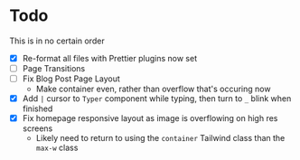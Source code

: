# Todo

This is in no certain order

- [x] Re-format all files with Prettier plugins now set
- [ ] Page Transitions
- [ ] Fix Blog Post Page Layout
  - Make container even, rather than overflow that's occuring now
- [x] Add `|` cursor to `Typer` component while typing, then turn to `_` blink when finished
- [x] Fix homepage responsive layout as image is overflowing on high res screens
  - Likely need to return to using the `container` Tailwind class than the `max-w` class